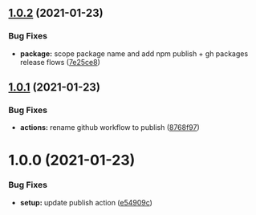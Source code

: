 ## [1.0.2](https://github.com/dankreiger/react-profiler-table/compare/v1.0.1...v1.0.2) (2021-01-23)


### Bug Fixes

* **package:** scope package name and add npm publish + gh packages release flows ([7e25ce8](https://github.com/dankreiger/react-profiler-table/commit/7e25ce8fbdf498c0526ef9a036785536734b71b6))

## [1.0.1](https://github.com/dankreiger/react-profiler-table/compare/v1.0.0...v1.0.1) (2021-01-23)


### Bug Fixes

* **actions:** rename github workflow to publish ([8768f97](https://github.com/dankreiger/react-profiler-table/commit/8768f974429204c5fc347b3579d3b642e2fdfcd5))

# 1.0.0 (2021-01-23)


### Bug Fixes

* **setup:** update publish action ([e54909c](https://github.com/dankreiger/react-profiler-table/commit/e54909cc877625fe33d1bac65162b0de1321384d))
